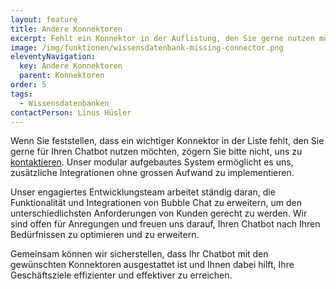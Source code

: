 ```yaml
---
layout: feature
title: Andere Konnektoren
excerpt: Fehlt ein Konnektor in der Auflistung, den Sie gerne nutzen möchten? Dank unserer flexiblen und äusserst leistungsfähigen Chatbot Engine können wir weitere Integrationen problemlos umsetzen.
image: /img/funktionen/wissensdatenbank-missing-connector.png
eleventyNavigation:
  key: Andere Konnektoren
  parent: Konnektoren
order: 5
tags:
  - Wissensdatenbanken
contactPerson: Linus Hüsler
---
```


Wenn Sie feststellen, dass ein wichtiger Konnektor in der Liste fehlt, den Sie gerne für Ihren Chatbot nutzen möchten, zögern Sie bitte nicht, uns zu [kontaktieren](/kontakt). Unser modular aufgebautes System ermöglicht es uns, zusätzliche Integrationen ohne grossen Aufwand zu implementieren. 

Unser engagiertes Entwicklungsteam arbeitet ständig daran, die Funktionalität und Integrationen von Bubble Chat zu erweitern, um den unterschiedlichsten Anforderungen von Kunden gerecht zu werden. Wir sind offen für Anregungen und freuen uns darauf, Ihren Chatbot nach Ihren Bedürfnissen zu optimieren und zu erweitern. 

Gemeinsam können wir sicherstellen, dass Ihr Chatbot mit den gewünschten Konnektoren ausgestattet ist und Ihnen dabei hilft, Ihre Geschäftsziele effizienter und effektiver zu erreichen.
